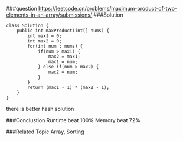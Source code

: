 ###question
https://leetcode.cn/problems/maximum-product-of-two-elements-in-an-array/submissions/
###Solution
```
class Solution {
    public int maxProduct(int[] nums) {
        int max1 = 0;
        int max2 = 0;
        for(int num : nums) {
            if(num > max1) {
                max2 = max1;
                max1 = num;
            } else if(num > max2) {
                max2 = num;
            }
        }
        return (max1 - 1) * (max2 - 1);
    }
}
```

there is better hash solution

###Conclustion
Runtime beat 100%
Memory beat 72%

###Related Topic
Array, Sorting